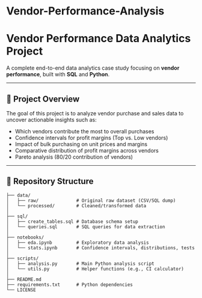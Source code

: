 # Vendor-Performance-Analysis
# Vendor Performance Data Analytics Project

A complete end-to-end data analytics case study focusing on **vendor performance**, built with **SQL** and **Python**.  

---

## 🚀 Project Overview

The goal of this project is to analyze vendor purchase and sales data to uncover actionable insights such as:

- Which vendors contribute the most to overall purchases
- Confidence intervals for profit margins (Top vs. Low vendors)
- Impact of bulk purchasing on unit prices and margins
- Comparative distribution of profit margins across vendors
- Pareto analysis (80/20 contribution of vendors)

---

## 📂 Repository Structure

```plaintext
├── data/
│   ├── raw/              # Original raw dataset (CSV/SQL dump)
│   └── processed/        # Cleaned/transformed data
│
├── sql/
│   ├── create_tables.sql # Database schema setup
│   └── queries.sql       # SQL queries for data extraction
│
├── notebooks/
│   ├── eda.ipynb         # Exploratory data analysis
│   └── stats.ipynb       # Confidence intervals, distributions, tests
│
├── scripts/
│   ├── analysis.py       # Main Python analysis script
│   └── utils.py          # Helper functions (e.g., CI calculator)
│
├── README.md
├── requirements.txt      # Python dependencies
└── LICENSE
